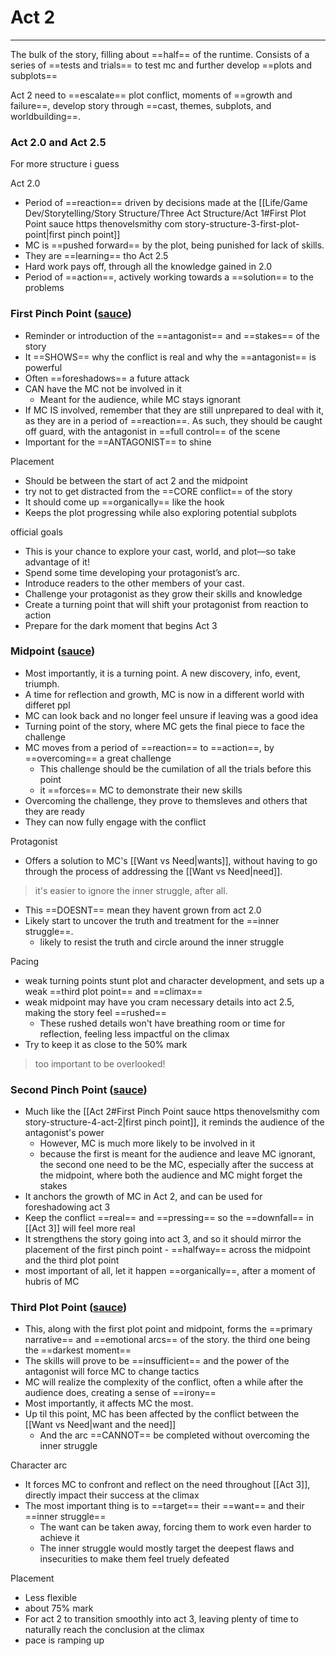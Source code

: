 # Act 2
---
The bulk of the story, filling about ==half== of the runtime.
Consists of a series of ==tests and trials== to test mc and further develop ==plots and subplots==

Act 2 need to ==escalate== plot conflict, moments of ==growth and failure==, develop story through ==cast, themes, subplots, and worldbuilding==. 

### Act 2.0 and Act 2.5
For more structure i guess

Act 2.0
- Period of ==reaction== driven by decisions made at the [[Life/Game Dev/Storytelling/Story Structure/Three Act Structure/Act 1#First Plot Point sauce https thenovelsmithy com story-structure-3-first-plot-point|first pinch point]]
- MC is ==pushed forward== by the plot, being punished for lack of skills.
- They are ==learning== tho
Act 2.5
- Hard work pays off, through all the knowledge gained in 2.0
- Period of ==action==, actively working towards a ==solution== to the problems

### First Pinch Point ([sauce](https://thenovelsmithy.com/story-structure-4-act-2/))
- Reminder or introduction of the ==antagonist== and ==stakes== of the story
- It ==SHOWS== why the conflict is real and why the ==antagonist== is powerful
- Often ==foreshadows== a future attack
- CAN have the MC not be involved in it
	- Meant for the audience, while MC stays ignorant
- If MC IS involved, remember that they are still unprepared to deal with it, as they are in a period of ==reaction==. As such, they should be caught off guard, with the antagonist in ==full control== of the scene
- Important for the ==ANTAGONIST== to shine

Placement
- Should be between the start of act 2 and the midpoint
- try not to get distracted from the ==CORE conflict== of the story
- It should come up ==organically== like the hook
- Keeps the plot progressing while also exploring potential subplots

official goals
-   This is your chance to explore your cast, world, and plot—so take advantage of it!
-   Spend some time developing your protagonist’s arc.
-   Introduce readers to the other members of your cast.
-   Challenge your protagonist as they grow their skills and knowledge
-   Create a turning point that will shift your protagonist from reaction to action
-   Prepare for the dark moment that begins Act 3


### Midpoint ([sauce](https://thenovelsmithy.com/story-structure-5-the-midpoint/))
- Most importantly, it is a turning point. A new discovery, info, event, triumph.
- A time for reflection and growth, MC is now in a different world with differet ppl
- MC can look back and no longer feel unsure if leaving was a good idea
- Turning point of the story, where MC gets the final piece to face the challenge
- MC moves from a period of ==reaction== to ==action==, by ==overcoming== a great challenge
	- This challenge should be the cumilation of all the trials before this point
	- it ==forces== MC to demonstrate their new skills
- Overcoming the challenge, they prove to themsleves and others that they are ready
- They can now fully engage with the conflict

Protagonist
- Offers a solution to MC's [[Want vs Need|wants]], without having to go through the process of addressing the [[Want vs Need|need]].
>it's easier to ignore the inner struggle, after all.
- This ==DOESNT== mean they havent grown from act 2.0
- Likely start to uncover the truth and treatment for the ==inner struggle==.
	- likely to resist the truth and circle around the inner struggle

Pacing
- weak turning points stunt plot and character development, and sets up a weak ==third plot point== and ==climax==
- weak midpoint may have you cram necessary details into act 2.5, making the story feel ==rushed==
	- These rushed details won't have breathing room or time for reflection, feeling less impactful on the climax
- Try to keep it as close to the 50% mark
> too important to be overlooked!

### Second Pinch Point ([sauce](https://thenovelsmithy.com/story-structure-6-third-plot-point/))
- Much like the [[Act 2#First Pinch Point sauce https thenovelsmithy com story-structure-4-act-2|first pinch point]], it reminds the audience of the antagonist's power
	- However, MC is much more likely to be involved in it
	- because the first is meant for the audience and leave MC ignorant, the second one need to be the MC, especially after the success at the midpoint, where both the audience and MC might forget the stakes
- It anchors the growth of MC in Act 2, and can be used for foreshadowing act 3
- Keep the conflict ==real== and ==pressing== so the ==downfall== in [[Act 3]] will feel more real
- It strengthens the story going into act 3, and so it should mirror the placement of the first pinch point - ==halfway== across the midpoint and the third plot point
- most important of all, let it happen ==organically==, after a moment of hubris of MC

### Third Plot Point ([sauce](https://thenovelsmithy.com/story-structure-6-third-plot-point/))
- This, along with the first plot point and midpoint, forms the ==primary narrative== and ==emotional arcs== of the story. the third one being the ==darkest moment==
- The skills will prove to be ==insufficient== and the power of the antagonist will force MC to change tactics
- MC will realize the complexity of the conflict, often a while after the audience does, creating a sense of ==irony==
- Most importantly, it affects MC the most.
- Up til this point, MC has been affected by the conflict between the [[Want vs Need|want and the need]]
	- And the arc ==CANNOT== be completed without overcoming the inner struggle

Character arc
- It forces MC to confront and reflect on the need throughout [[Act 3]], directly impact their success at the climax
- The most important thing is to ==target== their ==want== and their ==inner struggle==
	- The want can be taken away, forcing them to work even harder to achieve it
	- The inner struggle would mostly target the deepest flaws and insecurities to make them feel truely defeated

Placement
- Less flexible
- about 75% mark
- For act 2 to transition smoothly into act 3, leaving plenty of time to naturally reach the conclusion at the climax
- pace is ramping up
 